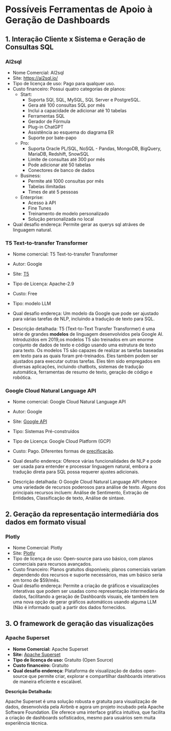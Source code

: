 # Possíveis Ferramentas de Apoio à Geração de Dashboards

## 1. Interação Cliente x Sistema e Geração de Consultas SQL

### **AI2sql**

 -  Nome Comercial: AI2sql
 -  Site: https://ai2sql.io/
 -  Tipo de licença de uso: Pago para qualquer uso. 
 -  Custo financeiro: Possui quatro categorias de planos:
     * Start: 
         + Suporta SQl, SQL, MySQL, SQL Server e PostgreSQL.
         + Gera até 100 consultas SQL por mês
         + Inclui a capacidade de adicionar até 10 tabelas
         + Ferramentas SQL
         + Gerador de Fórmula
         + Plug-in ChatGPT
         + Assistência ao esquema do diagrama ER
         + Suporte por bate-papo
     * Pro:
         + Suporta Oracle PL/SQL, NoSQL - Pandas, MongoDB, BigQuery, MariaDB, Redshift, SnowSQL
         + Limite de consultas até 300 por mês
         + Pode adicionar até 50 tabelas
         + Conectores de banco de dados
     * Business:
         + Permite até 1000 consultas por mês
         + Tabelas ilimitadas
         + Times de até 5 pessoas
     * Enterprise:
         + Acesso à API
         + Fine Tunes
         + Treinamento de modelo personalizado
         + Solução personalizada no local
 -  Qual desafio endereça: Permite gerar as querys sql atráves de linguagem natural.

### T5 Text-to-transfer Transformer

- Nome comercial: T5 Text-to-transfer Transformer
- Autor: Google
- Site: [T5](https://github.com/google-research/text-to-text-transfer-transformer)
- Tipo de Licença: Apache-2.9
- Custo: Free
- Tipo: modelo LLM
- Qual desafio endereça: Um modelo da Google que pode ser ajustado para várias tarefas de NLP, incluindo a tradução de texto para SQL.

- Descrição detalhada: T5 (Text-to-Text Transfer Transformer) é uma série de grandes **modelos** de linguagem desenvolvidos pela Google AI. Introduzidos em 2019,os modelos T5 são treinados em um enorme conjunto de dados de texto e código usando uma estrutura de texto para texto. Os modelos T5 são capazes de realizar as tarefas baseadas em texto para as quais foram pré-treinados. Eles também podem ser ajustados para executar outras tarefas. Eles têm sido empregados em diversas aplicações, incluindo chatbots, sistemas de tradução automática, ferramentas de resumo de texto, geração de código e robótica.

### Google Cloud Natural Language API

- Nome comercial: Google Cloud Natural Language API
- Autor: Google
- Site: [Google API](https://cloud.google.com/natural-language)
- Tipo:  Sistemas Pré-construídos
- Tipo de Licença: Google Cloud Platform (GCP)
- Custo: Pago. Diferentes formas de [precificação](https://cloud.google.com/natural-language/pricing).
- Qual desafio endereça: Oferece várias funcionalidades de NLP e pode ser usada para entender e processar linguagem natural, embora a tradução direta para SQL possa requerer ajustes adicionais.

- Descrição detalhada: O Google Cloud Natural Language API oferece uma variedade de recursos poderosos para análise de texto. Alguns dos principais recursos incluem: Análise de Sentimento, Extração de Entidades, Classificação de texto, Análise de sintaxe.

## 2. Geração da representação intermediária dos dados em formato visual

### **Plotly**
  -  Nome Comercial: Plotly
  -  Site: [Plotly](https://plotly.com/)
  -  Tipo de licença de uso: Open-source para uso básico, com planos comerciais para recursos avançados.
 -  Custo financeiro: Planos gratuitos disponíveis; planos comerciais variam dependendo dos recursos e suporte necessários, mas um básico seria em torno de $59/mês.
 -  Qual desafio endereça: Permite a criação de gráficos e visualizações interativas que podem ser usadas como representação intermediária de dados, facilitando a geração de Dashboards visuais, ele também tem uma nova opção de gerar gráficos automáticos usando alguma LLM (Não é informado qual) a partir dos dados fornecidos.

## 3. O framework de geração das visualizações

### **Apache Superset**
 
 - **Nome Comercial:** Apache Superset
 - **Site:** [Apache Superset](https://superset.apache.org/)
 - **Tipo de licença de uso:** Gratuito (Open Source)
 - **Custo financeiro:** Gratuito
 - **Qual desafio endereça:** Plataforma de visualização de dados open-source que permite criar, explorar e compartilhar dashboards interativos de maneira eficiente e escalável.
 
 **Descrição Detalhada:**
 
 Apache Superset é uma solução robusta e gratuita para visualização de dados, desenvolvida pela Airbnb e agora um projeto incubado pela Apache Software Foundation. Ele oferece uma interface gráfica intuitiva, que facilita a criação de dashboards sofisticados, mesmo para usuários sem muita experiência técnica.



